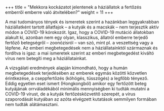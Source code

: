 +++
title = "Mekkora kockázatot jelentenek a háziállatok a fertőzés emberről emberre való átvitelében?"
weight = 11
+++

A mai tudományos tények és ismeretek szerint a hazánkban leggyakrabban háziállatként tartott állatfajok – a kutyák és a macskák – nem terjesztik aktív módon a COVID-19 kórokozót.
Igaz, hogy a COVID-19 mutáció állatokban alakult ki, azonban nem egy olyan, klasszikus, állatról emberre terjedő fertőző betegségről – zoonózisról – van szó, mint pl. a veszettség vagy a lépfene.
Az emberi megbetegedések nem a háziállatainktól származnak és fordítva is igaz: a mai ismeretek szerint az emberi megbetegedést kiváltó vírus nem betegíti meg a háziállatainkat.

A vizsgálati eredmények alapján kimondható, hogy a humán megbetegedések terjedésében az emberek egymás közötti közvetlen érintkezése, a cseppfertőzés (köhögés, tüsszögés) a legfőbb tényező.
Eddig egyetlen eset ismert (Hongkongból) amikor egy fertőzött beteg kutyájának orrváladékából minimális mennyiségben ki tudták mutatni a COVID-19 vírust, de a kutyák fertőzésközvetítő szerepét, a vírus szaporodását kutyában az azóta elvégzett kutatások semmilyen formában nem tudták alátámasztani.
